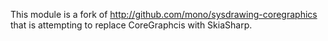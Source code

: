 This module is a fork of http://github.com/mono/sysdrawing-coregraphics that
is attempting to replace CoreGraphcis with SkiaSharp.

